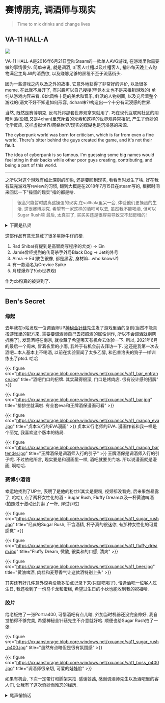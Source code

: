 # 赛博朋克, 调酒师与现实


> Time to mix drinks and change lives

<!--more-->

## VA-11 HALL-A

![](https://xxuanstorage.blob.core.windows.net/xxuancc/va11.png)

VA-11 HALL-A是2016年6月21日登陆Steam的一款单人AVG游戏, 在游戏里你需要做的事情很少. 简单来说, 就是调酒, 听客人吐槽以及吐槽客人, 捎带每天晚上去购物满足主角Jill的消费欲, 以及赚够足够的房租不至于流落街头.
 
因为一些游戏之内以及之外的故事, 它意外地获得了非常好的评价, 以及很多meme. 在此就不展开了, 有兴趣可以自己搜搜(毕竟本文也不是来推销游戏的) 单纯从游戏内容来看, 8bit风格十足的美术和音乐, 鲜活的人物刻画, 以及充斥着整个游戏的(语文不好不知道如何形容, 4chan味?)构造出一个十分有沉浸感的世界.

当然, 既然是赛博朋克, 反乌托邦那套世界观拿来就用了. 巧在现代互联网社区的阴暗角落(没错,又是4chan)里充斥着的元素和这样的世界观异常相配, 产生了奇妙的化学反应, 这样虚拟世界/网络世界/现实的模糊也是沉浸感的来源.

The cyberpunk world was born for criticism, which is far from even a fine world. There's bitter behind the guys created the game, and it's not their fault.

The idea of cyberpunk is so famous. I'm guessing some big names would feel sting in their backs while other poor guys creating, contributing, and being a part of this world.

---

之所以对这个游戏有如此深刻的印象, 还是要回到现实, 看看当时发生了啥. 好在我有玩完游戏写review的习惯, 翻到大概是在2018年7月15日在steam写的, 根据时间来回忆一下"操蛋的现实"指的都是啥.


> 很高兴能暂时脱离这操蛋的现实,在vallhala里呆一会, 体验他们更操蛋的生活. 这很赛博朋克.
希望有一家这样的酒吧可以去, 虽然我不能喝酒, 但可以Sugar Rush嘛
最后, 太真实了, 买买买还是很容易导致交不起房租的!

<details>
  <summary>下面是私货</summary>
2018年7月, 研究生二年级暑假, 我刚好结束为期1年的实习, 离开上海回家, 准备秋招踏上社畜之路. 那个时候完全没有职场经验, 属于走进面试间两腿就打颤的水平, 很方. (搞笑的是后来面多了才知道根本没有面试间, 成百上千人挤在一起 搬个小桌子和你面对面都很奢侈了)

不过刚到家屁股还没坐热, 我爹晕倒在了家里, 感觉这种关头人会觉得事情一下子就全都来的很快: 打120, 进急诊室, 医生就让我签责任书, 使用溶栓药. 因为这玩意会清除血栓, 但也有一定概率造成脑出血, 所以我要为我的决定负责. 面对的是自己的亲爹, 这种感觉难以描述. 打完效果未卜转到南京省院, 在医院打地铺通宵等医生消息. 好在之后恢复得很好, 甚至都没有留下什么后遗症, 并且也没有再复发过. 对坚持锻炼的我爹报以崇高的敬意.

后来我在准备面试的闲暇时间打完了这游戏, 经历了这一切求职时心态反而很好, 感觉自己也成长了一些, 不过代价还是太大了, 不如不要. 游戏如果足够好, 就能让人暂时从现实脱身, 躲在安全的壳儿里神游一会(其实好电影也一样). 四处奔波面试的我大概是很珍惜这段时间了.

想起自己16年本科毕业之后不想继续读基础学科了, 也逃避就业, 一个人在南大和园租了个毛坯房, 闷头准备了一年考研, 当时印象最深的是看完了7部jojo, 玩了几遍Undertale. 白天见的人太少了有点恍惚, 晚上就去GTA5里上街瞎逛, 感觉都是很相似的经历.
</details>

这部作品有意无意藏了很多星际牛仔的梗.

1. Rad Shiba(有提到是高智商写程序的犬类) -> Ein
2. Jamie曾经提到的传奇杀手外号Black Dog -> Jet的外号
3. Alma -> Ed(肤色很像, 都是黑客, 身材嘛...who knows?)
4. 有一款酒名为Crevice Spike
5. 月球爆炸了!(cb世界观)

作为cb粉真的被爽到了.

---

## Ben's Secret

### 缘起
去年我在b站发现一位调酒师UP[神秘金针菇](https://space.bilibili.com/2403594)先生发了游戏里酒的复刻(当然不能真按游戏里的配方来, 需要要调酒师自己去按照酒的属性创作, 所以不会调酒就别瞎折腾了), 发现酒吧在南京, 就收藏了希望哪天有机会去体验一下. 所以, 2021年6月的最后一个周末, 冒着夜里的小雨, 我终于有机会前去拜访一下. 这还是我第一次去酒吧...本人基本上不喝酒, 以前在实验室闻了太多乙醇, 和巴普洛夫的狗子一样训练出了ptsd. 哈哈

{{< figure src="https://xxuanstorage.blob.core.windows.net/xxuancc/va11_bar_entrance.jpg" title="酒吧门口的招牌. 其实藏得很深, 门口是烤肉店. 很有设计感的招牌" >}}

{{< figure src="https://xxuanstorage.blob.core.windows.net/xxuancc/va11_bar.jpg" title="排排坐就满啦. 有全套eva和王牌酒保漫画可看" >}}

{{< figure src="https://xxuanstorage.blob.core.windows.net/xxuancc/va11_manga_eva.jpg" title="贞本义行的EVA漫画" >}}
贞本义行老师的EVA. 漫画作者和我一样是个丽党, 我喜欢这个版本的结局.

{{< figure src="https://xxuanstorage.blob.core.windows.net/xxuancc/va11_manga_bartender.jpg" title="王牌酒保是调酒师入行的引子" >}}
王牌酒保是调酒师入行的引子呢. 不过依他所言, 现实要是和漫画里一样, 酒吧就要关门咯. 所以说漫画就是漫画, 啊哈哈.

### 赛博小酒馆

幸运地找到了UP主, 表明了是他的粉丝!(其实是假粉, 视频都没看完, 后来果然暴露了, 哈哈), 点了两杯女性化的酒 - Sugar Rush, Fluffy Dream以及一杯黄油啤酒 (拍照过于激动还打翻了一杯, 罪过罪过)

{{< figure src="https://xxuanstorage.blob.core.windows.net/xxuancc/va11_sugar_rush.jpg" title="经典的Sugar Rush, 不含酒精, 杯子真的很迷你, 有那种女性化的可爱感觉" >}}

{{< figure src="https://xxuanstorage.blob.core.windows.net/xxuancc/va11_fluffy_dream.jpg" title="Fluffy Dream, 微酸, 很柔和的口感, 清爽" >}}

{{< figure src="https://xxuanstorage.blob.core.windows.net/xxuancc/va11_beer.jpg" title="黄油啤酒, 肉桂和麦芽香气让这款酒特别上头" >}}

其实还有好几件意外惊喜没能多拍点记录下来(只顾吃喝了), 恰逢酒吧一位客人过生日, 我还收到了一份马卡龙和蛋糕, 希望过生日的小伙也能收到我的祝福哈. 

### 胶片
给老板拍了一张Portra400, 可惜酒吧有点儿暗, 外加当时机器还没完全修好, 我自觉拍得不够完美, 希望神秘金针菇先生不介意就好哈. 顺便也给Sugar Rush拍了一张.

{{< figure src="https://xxuanstorage.blob.core.windows.net/xxuancc/va11_sugar_rush_p400.jpg" title="虽然有点暗但是很有氛围感" >}}

{{< figure src="https://xxuanstorage.blob.core.windows.net/xxuancc/va11_boss_p400.jpg" title="调酒师很亲切, 可爱的娃娃脸" >}}

如果有机会, 下次一定带灯和脚架来拍. 感谢茜茜, 感谢调酒师先生以及酒吧里的客人们, 让我有了这次奇妙而难忘的经历.

<details>
  <summary>尾声悄悄话</summary>
2021年了, 我的经历还要以图文这朴素的方式记录, 而不是2077里的超梦, 科技发展也太慢了吧? 什么时候能去火星啊. 望天.
</details>
